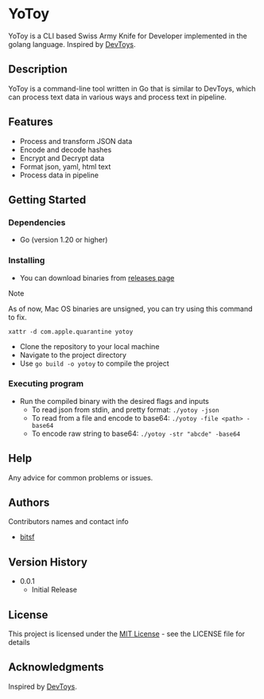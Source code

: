 # YoToy

YoToy is a CLI based Swiss Army Knife for Developer implemented in the golang language. Inspired by [DevToys](https://github.com/DevToys-app/DevToys).

## Description

YoToy is a command-line tool written in Go that is similar to DevToys, which can process text data in various ways and process text in pipeline.

## Features

- Process and transform JSON data
- Encode and decode hashes
- Encrypt and Decrypt data
- Format json, yaml, html text
- Process data in pipeline

## Getting Started

### Dependencies

- Go (version 1.20 or higher)

### Installing

- You can download binaries from [releases page](https://github.com/bitsf/yotoy/releases/latest)

> [!NOTE] 
> 
> As of now, Mac OS binaries are unsigned, you can try using this command to fix.
> 
> `xattr -d com.apple.quarantine yotoy`

- Clone the repository to your local machine
- Navigate to the project directory
- Use `go build -o yotoy` to compile the project

### Executing program

- Run the compiled binary with the desired flags and inputs
  - To read json from stdin, and pretty format: `./yotoy -json`
  - To read from a file and encode to base64: `./yotoy -file <path> -base64`
  - To encode raw string to base64: `./yotoy -str "abcde" -base64`

## Help

Any advice for common problems or issues.

## Authors

Contributors names and contact info

- [bitsf](https://github.com/bitsf)

## Version History

- 0.0.1
    - Initial Release

## License

This project is licensed under the [MIT License](LICENSE) - see the LICENSE file for details

## Acknowledgments

Inspired by [DevToys](https://github.com/DevToys-app/DevToys).
